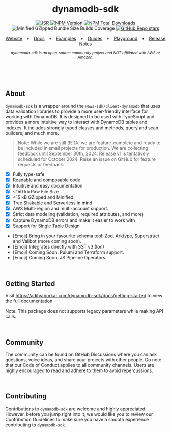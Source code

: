 <div align="center">

<br/>
<br/>

<h1>dynamodb-sdk</h1>


[![JSR](https://jsr.io/badges/@dynamodb/sdk)](https://jsr.io/@dynamodb/sdk) [![NPM Version](https://img.shields.io/npm/v/dynamodb-sdk)](https://npmjs.com/package/dynamodb-sdk) [![NPM Total Downloads](https://img.shields.io/npm/d18m/dynamodb-sdk)]((https://npmjs.com/package/dynamodb-sdk)) ![Minified GZipped Bundle Size](https://badgen.net/bundlephobia/minzip/dynamodb-sdk) Builds Coverage [![GitHub Repo stars](https://img.shields.io/github/stars/adityaborkar/dynamodb-sdk)](https://github.com/adityaborkar/dynamodb-sdk)

[Website](https://adityaborkar.com/dynamodb-sdk)&emsp;•&emsp;[Docs](https://adityaborkar.com/dynamodb-sdk/docs)&emsp;•&emsp;[Examples](https://adityaborkar.com/dynamodb-sdk/guides)&emsp;•&emsp;[Guides](https://adityaborkar.com/dynamodb-sdk/guides)&emsp;•&emsp;[Playground](https://adityaborkar.com/dynamodb-sdk/playround)&emsp;•&emsp;[Release Notes](https://adityaborkar.com/dynamodb-sdk/changelog)

<sub><em>
dynamodb-sdk is an open-source community project and NOT affiliated with AWS or Amazon.
</em></sub>

<br/>
<br/>
<br/>

</div>


## About

`dynamodb-sdk` is a wrapper around the `@aws-sdk/client-dynamodb` that uses data validation libraries to provide a more user-friendly interface for working with DynamoDB. It is designed to be used with TypeScript and provides a more intuitive way to interact with DynamoDB tables and indexes. It includes strongly typed classes and methods, query and scan builders, and much more.

> Note: While we are still BETA, we are feature-complete and ready to be included in small projects for production. We are collecting feedback until September 30th, 2024. Release v1 is tentatively scheduled for October 2024. Raise an issue on GitHub for feature requests or feedback.


- [x] Fully type-safe
- [x] Readable and composable code
- [x] Intuitive and easy documentation
- [x] <150 kb Raw File Size
- [x] <15 kB GZipped and Minified
- [x] Tree Shakable and Serverless in mind
- [x] AWS Multi-region and multi-account support.
- [x] Strict data modeling (validation, required attributes, and more)
- [x] Capture DynamoDB errors and make it easier to work with
- [x] Support for Single Table Design
- [Emoji] Bring in your favourite schema tool: Zod, Arktype, Superstruct and Valibot (more coming soon).
- [Emoji] Integrates directly with SST v3 (Ion)
- [Emoji] Coming Soon: Pulumi and Terraform support.
- [Emoji] Coming Soon: JS Pipeline Operators.

<br/>

## Getting Started

Visit https://adityaborkar.com/dynamodb-sdk/docs/getting-started to view the full documentation.

Note: This package does not supports legacy parameters while making API calls.

<br/>

## Community

The community can be found on GitHub Discussions where you can ask questions, voice ideas, and share your projects with other people. Do note that our Code of Conduct applies to all community channels. Users are highly encouraged to read and adhere to them to avoid repercussions.

<br/>

## Contributing

Contributions to `dynamodb-sdk` are welcome and highly appreciated. However, before you jump right into it, we would like you to review our Contribution Guidelines to make sure you have a smooth experience contributing to `dynamodb-sdk`.

<br/>

<!--
## Contributors

We would like to thank all the contributors who helped make `dynamodb-sdk` better

- Aditya Borkar (TWITTER)
-->

